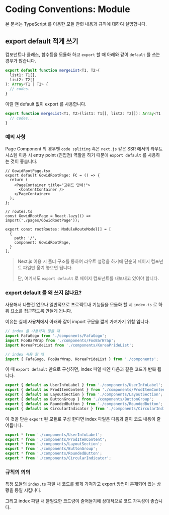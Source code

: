# Coding Conventions: Module

본 문서는 TypeScript 를 이용한 모듈 관련 내용과 규칙에 대하여 설명합니다.

## export default 적게 쓰기

컴포넌트나 클래스, 함수등을 모듈화 하고 `export` 할 때 아래와 같이 `default` 를 쓰는 경우가 많습니다.

```ts
export default function mergeList<T1, T2>(
  list1: T1[],
  list2: T2[]
): Array<T1 | T2> {
  // codes..
}
```

이럴 땐 default 없이 export 를 사용합니다.

```ts
export function mergeList<T1, T2>(list1: T1[], list2: T2[]): Array<T1 | T2> {
  // codes..
}
```

### 예외 사항

Page Component 의 경우엔 `code spliting` 혹은 `next.js` 같은 SSR 에서의 라우트 시스템 이용 시 entry point (진입점) 역할을 하기 때문에 `export default` 를 사용하는 것이 좋습니다.

```tsx
// GowidRootPage.tsx
export default GowidRootPage: FC = () => {
  return (
    <PageContainer title="고위드 만세!">
      <ContentContainer />
    </PageContainer>
  );
};

// routes.ts
const GowidRootPage = React.lazy(() => import('./pages/GowidRootPage'));

export const rootRoutes: ModuleRouteModel[] = [
  {
    path: '/',
    component: GowidRootPage,
  }
];
```

> Next.js 이용 시 폴더 구조를 통하여 라우트 설정을 하기에 단순히 페이지 컴포넌트 파일만 옮겨 놓으면 됩니다.
>
> 단, 여기서도 `export default` 로 페이지 컴포넌트를 내보내고 있어야 합니다.

### export default 를 왜 쓰지 않나요?

사용해서 나쁠건 없으나 일반적으로 프로젝트내 기능들을 모듈화 할 시 `index.ts` 로 하위 요소를 접근하도록 만들게 됩니다.

이유는 실제 사용처에서 아래와 같이 import 구문을 짧게 가져가기 위함 입니다.

```ts
// index 를 사용하지 않을 때
import FafaGogo from './components/FafaGogo';
import FooBarWrap from './components/FooBarWrap';
import KoreaPrideList from './components/KoreaPrideList';

// index 사용 할 때
import { FafaGogo, FooBarWrap, KoreaPrideList } from './components';
```

이 때 `export default` 만으로 구성하면, index 파일 내엔 다음과 같은 코드가 반복 됩니다.

```ts
export { default as UserInfoLabel } from './components/UserInfoLabel';
export { default as ProdItemContent } from './components/ProdItemContent';
export { default as LayoutSection } from './components/LayoutSection';
export { default as ButtonGroup } from './components/ButtonGroup';
export { default as RoundedButton } from './components/RoundedButton';
export { default as CircularIndicator } from './components/CircularIndicator';
```

이 것을 단순 `export` 된 모듈로 구성 한다면 index 파일은 다음과 같이 코드 내용이 줄어듭니다.

```ts
export * from './components/UserInfoLabel';
export * from './components/ProdItemContent';
export * from './components/LayoutSection';
export * from './components/ButtonGroup';
export * from './components/RoundedButton';
export * from './components/CircularIndicator';
```

### 규칙의 의의

특정 모듈의 `index.ts` 파일 내 코드를 짧게 가져가고 export 방법이 혼재되어 있는 상황을 통일 시킵니다.

그리고 index 파일 내 불필요한 코드량이 줄어들기에 상대적으로 코드 가독성이 좋습니다.
